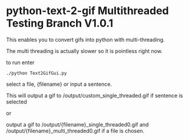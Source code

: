 # python-text-2-gif  Multithreaded Testing Branch V1.0.1

This enables you to convert gifs into python with multi-threading.

The multi threading is actually slower so it is pointless right now. 

to run enter
```
./python Text2GifGui.py
```
select a file, {filename} or input a sentence.

This will output a gif to /output/custom_single_threaded.gif if sentence is selected

or

output a gif to /output/{filename}_single_threaded0.gif and /output/{filename}_multi_threaded0.gif if a file is chosen.
